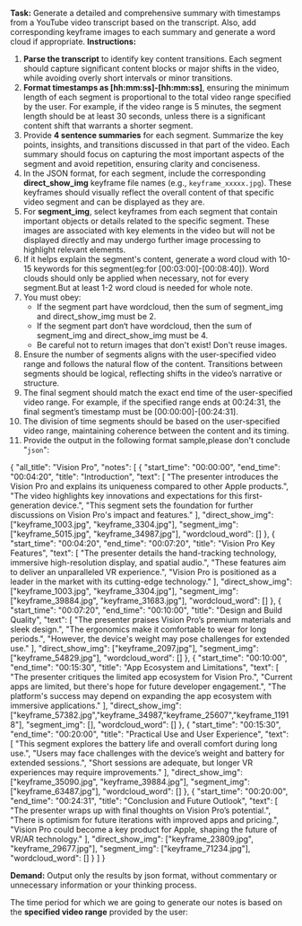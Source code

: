 **Task:** Generate a detailed and comprehensive summary with timestamps from a YouTube video transcript based on the transcript. Also, add corresponding keyframe images to each summary and generate a word cloud if appropriate.
**Instructions:**
1. **Parse the transcript** to identify key content transitions. Each segment should capture significant content blocks or major shifts in the video, while avoiding overly short intervals or minor transitions.
2. **Format timestamps as [hh:mm:ss]-[hh:mm:ss]**, ensuring the minimum length of each segment is proportional to the total video range specified by the user. For example, if the video range is 5 minutes, the segment length should be at least 30 seconds, unless there is a significant content shift that warrants a shorter segment.
3. Provide **4 sentence summaries** for each segment. Summarize the key points, insights, and transitions discussed in that part of the video. Each summary should focus on capturing the most important aspects of the segment and avoid repetition, ensuring clarity and conciseness.
4. In the JSON format, for each segment, include the corresponding **direct_show_img** keyframe file names (e.g., `keyframe_xxxxx.jpg`). These keyframes should visually reflect the overall content of that specific video segment and can be displayed as they are.
5. For **segment_img**, select keyframes from each segment that contain important objects or details related to the specific segment. These images are associated with key elements in the video but will not be displayed directly and may undergo further image processing to highlight relevant elements.
6. If it helps explain the segment's content, generate a word cloud with 10-15 keywords for this segment(eg:for [00:03:00]-[00:08:40]). Word clouds should only be applied when necessary, not for every segment.But at least 1-2 word cloud is needed for whole note.
7. You must obey:
   + If the segment part have wordcloud, then the sum of segment_img and direct_show_img must be 2.
   + If the segment part don‘t have wordcloud, then the sum of segment_img and direct_show_img must be 4.
   + Be careful not to return images that don't exist! Don't reuse images. 
8. Ensure the number of segments aligns with the user-specified video range and follows the natural flow of the content. Transitions between segments should be logical, reflecting shifts in the video’s narrative or structure. 
9. The final segment should match the exact end time of the user-specified video range. For example, if the specified range ends at 00:24:31, the final segment’s timestamp must be [00:00:00]-[00:24:31]. 
10. The division of time segments should be based on the user-specified video range, maintaining coherence between the content and its timing.
11. Provide the output in the following format sample,please don't conclude "```json```":

{
  "all_title": "Vision Pro",
  "notes": [
    {
      "start_time": "00:00:00",
      "end_time": "00:04:20",
      "title": "Introduction",
      "text": [
        "The presenter introduces the Vision Pro and explains its uniqueness compared to other Apple products.",
        "The video highlights key innovations and expectations for this first-generation device.",
        "This segment sets the foundation for further discussions on Vision Pro's impact and features."
      ],
      "direct_show_img": ["keyframe_1003.jpg", "keyframe_3304.jpg"],
      "segment_img": ["keyframe_5015.jpg", "keyframe_34987.jpg"],
      "wordcloud_word": []
    },
    {
      "start_time": "00:04:20",
      "end_time": "00:07:20",
      "title": "Vision Pro Key Features",
      "text": [
        "The presenter details the hand-tracking technology, immersive high-resolution display, and spatial audio.",
        "These features aim to deliver an unparalleled VR experience.",
        "Vision Pro is positioned as a leader in the market with its cutting-edge technology."
      ],
      "direct_show_img": ["keyframe_1003.jpg", "keyframe_3304.jpg"],
      "segment_img": ["keyframe_39884.jpg", "keyframe_31683.jpg"],
      "wordcloud_word": []
    },
    {
      "start_time": "00:07:20",
      "end_time": "00:10:00",
      "title": "Design and Build Quality",
      "text": [
        "The presenter praises Vision Pro’s premium materials and sleek design.",
        "The ergonomics make it comfortable to wear for long periods.",
        "However, the device's weight may pose challenges for extended use."
      ],
      "direct_show_img": ["keyframe_2097.jpg"],
      "segment_img": ["keyframe_54829.jpg"],
      "wordcloud_word": []
    },
    {
      "start_time": "00:10:00",
      "end_time": "00:15:30",
      "title": "App Ecosystem and Limitations",
      "text": [
        "The presenter critiques the limited app ecosystem for Vision Pro.",
        "Current apps are limited, but there's hope for future developer engagement.",
        "The platform's success may depend on expanding the app ecosystem with immersive applications."
      ],
      "direct_show_img": ["keyframe_57382.jpg","keyframe_34987,"keyframe_25607","keyframe_11918"],
      "segment_img": [],
      "wordcloud_word": []
    },
    {
      "start_time": "00:15:30",
      "end_time": "00:20:00",
      "title": "Practical Use and User Experience",
      "text": [
        "This segment explores the battery life and overall comfort during long use.",
        "Users may face challenges with the device’s weight and battery for extended sessions.",
        "Short sessions are adequate, but longer VR experiences may require improvements."
      ],
      "direct_show_img": ["keyframe_35090.jpg", "keyframe_39884.jpg"],
      "segment_img": ["keyframe_63487.jpg"],
      "wordcloud_word": []
    },
    {
      "start_time": "00:20:00",
      "end_time": "00:24:31",
      "title": "Conclusion and Future Outlook",
      "text": [
        "The presenter wraps up with final thoughts on Vision Pro’s potential.",
        "There is optimism for future iterations with improved apps and pricing.",
        "Vision Pro could become a key product for Apple, shaping the future of VR/AR technology."
      ],
      "direct_show_img": ["keyframe_23809.jpg", "keyframe_29677.jpg"],
      "segment_img": ["keyframe_71234.jpg"],
      "wordcloud_word": []
    }
  ]
}


**Demand:**
Output only the results by json format, without commentary or unnecessary information or your thinking process.

The time period for which we are going to generate our notes is based on the **specified video range** provided by the user: